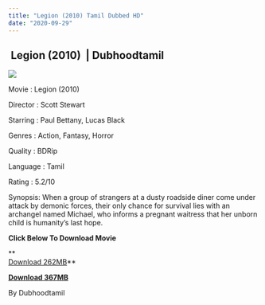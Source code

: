 ```yaml
---
title: "Legion (2010) Tamil Dubbed HD"
date: "2020-09-29"
---
```


##  Legion (2010)  | Dubhoodtamil

[![](https://1.bp.blogspot.com/-1bne3n990xU/X3LC0QJuwAI/AAAAAAAACi4/ZfwEzGmdOaoEVcW0GlUMogVuKneFlfB4QCNcBGAsYHQ/w300-h400/96194a537c6abceb6f50af348a647420.jpg)](https://1.bp.blogspot.com/-1bne3n990xU/X3LC0QJuwAI/AAAAAAAACi4/ZfwEzGmdOaoEVcW0GlUMogVuKneFlfB4QCNcBGAsYHQ/s2048/96194a537c6abceb6f50af348a647420.jpg)

Movie : Legion (2010) 

Director : Scott Stewart 

Starring : Paul Bettany, Lucas Black 

Genres : Action, Fantasy, Horror 

Quality : BDRip 

Language : Tamil 

Rating : 5.2/10 

Synopsis: When a group of strangers at a dusty roadside diner come under attack by demonic forces, their only chance for survival lies with an archangel named Michael, who informs a pregnant waitress that her unborn child is humanity’s last hope.

**Click Below To Download Movie**

**  
[Download 262MB](https://oncehelp.com/llegion-1)**

**[Download 367MB](https://oncehelp.com/llegion-2)**

By Dubhoodtamil
